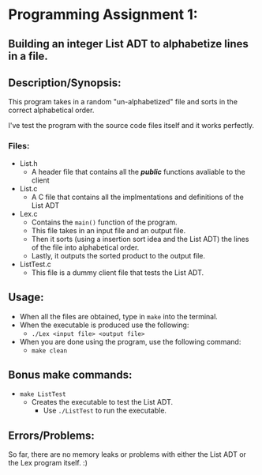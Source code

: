 # Programming Assignment 1:
## Building an integer List ADT to alphabetize lines in a file.

## Description/Synopsis:
This program takes in a random "un-alphabetized" file and sorts in the correct alphabetical order.

I've test the program with the source code files itself and it works perfectly.

### Files:
- List.h
  - A header file that contains all the ***public*** functions avaliable to the client
- List.c
  - A C file that contains all the implmentations and definitions of the List ADT
- Lex.c
  - Contains the `main()` function of the program.
  - This file takes in an input file and an output file.
  - Then it sorts (using a insertion sort idea and the List ADT) the lines of the file into alphabetical order.
  - Lastly, it outputs the sorted product to the output file.
- ListTest.c
  - This file is a dummy client file that tests the List ADT.

## Usage:
- When all the files are obtained, type in `make` into the terminal.
- When the executable is produced use the following:
  - `./Lex <input file> <output file>`
- When you are done using the program, use the following command:
  - `make clean`

## Bonus make commands:
- `make ListTest`
  - Creates the executable to test the List ADT.
    - Use `./ListTest` to run the executable.

## Errors/Problems:

So far, there are no memory leaks or problems with either the List ADT or the Lex program itself. :)